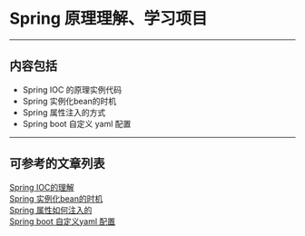 # Spring 原理理解、学习项目
---
## 内容包括
- Spring IOC 的原理实例代码
- Spring 实例化bean的时机
- Spring 属性注入的方式
- Spring boot 自定义 yaml 配置  

---
## 可参考的文章列表
[Spring IOC的理解](https://blog.csdn.net/dghkgjlh/article/details/106171462)  
[Spring 实例化bean的时机](https://blog.csdn.net/dghkgjlh/article/details/106163508)  
[Spring 属性如何注入的](https://blog.csdn.net/dghkgjlh/article/details/106170205)  
[Spring boot 自定义yaml 配置](https://blog.csdn.net/dghkgjlh/article/details/106454228)

